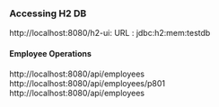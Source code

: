 ### Accessing H2 DB

http://localhost:8080/h2-ui:
URL : jdbc:h2:mem:testdb


#### Employee Operations

http://localhost:8080/api/employees
http://localhost:8080/api/employees/p801
http://localhost:8080/api/employees